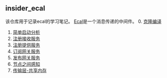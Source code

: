 ## insider_ecal
 该仓库用于记录ecal的学习笔记。
[Ecal](https://github.com/eclipse-ecal/ecal/)是一个消息传递的中间件。
0. [克隆编译]()  
1. [简单启动分析]()  
2. [注册接收服务](https://github.com/KanonWY/insider_ecal/blob/main/doc/%E6%B3%A8%E5%86%8C%E6%8E%A5%E6%94%B6%E6%9C%8D%E5%8A%A1.md)  
3. [注册提供服务](https://github.com/KanonWY/insider_ecal/blob/main/doc/%E6%B3%A8%E5%86%8C%E6%8F%90%E4%BE%9B%E6%9C%8D%E5%8A%A1.md)  
4. [订阅网关服务](https://github.com/KanonWY/insider_ecal/blob/main/doc/%E8%AE%A2%E9%98%85%E7%BD%91%E5%85%B3%E6%9C%8D%E5%8A%A1.md)  
5. [发布网关服务](https://github.com/KanonWY/insider_ecal/blob/main/doc/%E5%8F%91%E5%B8%83%E7%BD%91%E5%85%B3%E6%9C%8D%E5%8A%A1.md)  
6. [节点之间感知](https://github.com/KanonWY/insider_ecal/blob/main/doc/%E8%8A%82%E7%82%B9%E4%B9%8B%E9%97%B4%E4%BA%92%E7%9B%B8%E6%84%9F%E7%9F%A5.md)  
7. [传输层-共享内存](https://github.com/KanonWY/insider_ecal/blob/main/doc/%E4%BC%A0%E8%BE%93%E5%B1%82_%E5%85%B1%E4%BA%AB%E5%86%85%E5%AD%98.md)  
